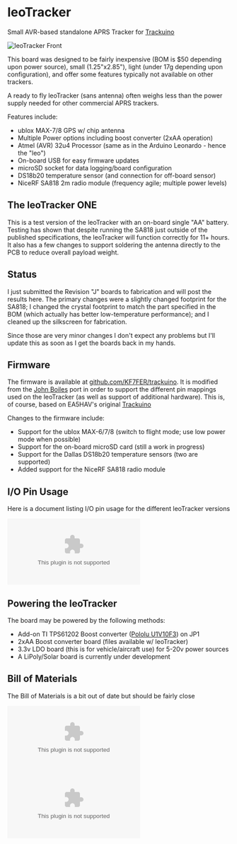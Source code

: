 leoTracker
==========

Small AVR-based standalone APRS Tracker for [Trackuino](http://www.trackuino.org/)

![leoTracker Front](/img/leoTrackers_FrontSmall.jpg?raw=true)

This board was designed to be fairly inexpensive (BOM is $50 depending upon power source), small (1.25"x2.85"), light (under 17g depending upon configuration), and offer some features typically not available on other trackers.  

A ready to fly leoTracker (sans antenna) often weighs less than the power supply needed for other commercial APRS trackers.

Features include:

- ublox MAX-7/8 GPS w/ chip antenna
- Multiple Power options including boost converter (2xAA operation)
- Atmel (AVR) 32u4 Processor (same as in the Arduino Leonardo - hence the "leo")
- On-board USB for easy firmware updates
- microSD socket for data logging/board configuration
- DS18b20 temperature sensor (and connection for off-board sensor)
- NiceRF SA818 2m radio module (frequency agile; multiple power levels)


The leoTracker ONE
------------------

This is a test version of the leoTracker with an on-board single "AA" battery.  Testing has shown that despite running the SA818 just outside of the published specifications, the leoTracker will function correctly for 11+ hours.  It also has a few changes to support soldering the antenna directly to the PCB to reduce overall payload weight.


Status
--------

I just submitted the Revision "J" boards to fabrication and will post the results here.  The primary changes were a slightly changed footprint for the SA818; I changed the crystal footprint to match the part specified in the BOM (which actually has better low-temperature performance); and I cleaned up the silkscreen for fabrication.

Since those are very minor changes I don't expect any problems but I'll update this as soon as I get the boards back in my hands.


Firmware
--------
The firmware is available at [github.com/KF7FER/trackuino](https://github.com/KF7FER/trackuino). It is modified from the [John Boiles](https://github.com/johnboiles/trackuino) port in order to support the different pin mappings used on the leoTracker (as well as support of additional hardware).  This is, of course, based on EA5HAV's original [Trackuino](https://code.google.com/p/trackuino/)

Changes to the firmware include:

- Support for the ublox MAX-6/7/8 (switch to flight mode; use low power mode when possible)
- Support for the on-board microSD card (still a work in progress)
- Support for the Dallas DS18b20 temperature sensors (two are supported)
- Added support for the NiceRF SA818 radio module


I/O Pin Usage
--------
Here is a document listing I/O pin usage for the different leoTracker versions

![leoTracker BOM](/board/PinDefs.xlsx?raw=true)


Powering the leoTracker
--------

The board may be powered by the following methods:

- Add-on TI TPS61202 Boost converter ([Pololu U1V10F3](http://www.pololu.com/product/2563)) on JP1
- 2xAA Boost converter board (files available w/ leoTracker)
- 3.3v LDO board (this is for vehicle/aircraft use) for 5-20v power sources
- A LiPoly/Solar board is currently under development


Bill of Materials
-----------------

The Bill of Materials is a bit out of date but should be fairly close

![leoTracker BOM](/bom/leoTracker_BOM.xlsx?raw=true)
![2xAA Boost BOM](/bom/leoBoost_BOM.xlsx?raw=true)